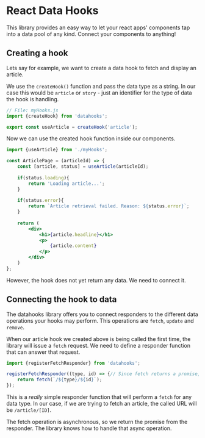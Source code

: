 # React Data Hooks
This library provides an easy way to let your react apps' components tap into a data pool of
any kind. Connect your components to anything! 

## Creating a hook
Lets say for example, we want to create a data hook to fetch and display an article.

We use the `createHook()` function and pass the data type as a string. In our case
this would be `article` or `story` - just an identifier for the type of data the hook
is handling.

```jsx
// File: myHooks.js
import {createHook} from 'datahooks';

export const useArticle = createHook('article');
```

Now we can use the created hook function inside our components.

```jsx
import {useArticle} from './myHooks';

const ArticlePage = (articleId) => {
	const [article, status] = useArticle(articleId);
	
	if(status.loading){
		return 'Loading article...';
	}
	
	if(status.error){
	    return `Article retrieval failed. Reason: ${status.error}`;
	}
	
	return (
		<div>
		    <h1>{article.headline}</h1>
		    <p>
                {article.content}		        
		    </p>
		</div>
	)
};
``` 

However, the hook does not yet return any data. We need to connect it.

## Connecting the hook to data

The datahooks library offers you to connect responders to the different data
operations your hooks may perform. This operations are `fetch`, `update` and 
`remove`.

When our article hook we created above is being called the first time, the library
will issue a `fetch` request. We need to define a responder function that can answer
that request.

```javascript
import {registerFetchResponder} from 'datahooks';

registerFetchResponder((type, id) => {// Since fetch returns a promise, we may return its result directly.
	return fetch(`/${type}/${id}`);
});
```

This is a _really_ simple responder function that will perform a `fetch` for any data
type. In our case, if we are trying to fetch an article, the called URL will be `/article/[ID]`.

The fetch operation is asynchronous, so we return the promise from the responder. The
library knows how to handle that async operation.
